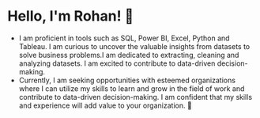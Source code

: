 # Hello, I'm Rohan! 👋
- I am proficient in tools such as SQL, Power BI, Excel, Python and Tableau. I am curious to uncover the valuable insights from datasets to solve business problems.I am dedicated to extracting, cleaning and analyzing datasets. I am excited to contribute to data-driven decision-making.
- Currently, I am seeking opportunities with esteemed organizations where I can utilize my skills to learn and grow in the field of work and contribute to data-driven decision-making. I am confident that my skills and experience will add value to your organization. 🚀
